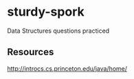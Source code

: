 # sturdy-spork
Data Structures questions practiced

## Resources
http://introcs.cs.princeton.edu/java/home/
